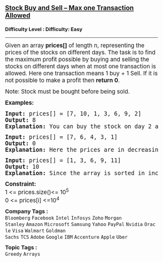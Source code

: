 <h2><a href="https://www.geeksforgeeks.org/problems/buy-stock-2/1?page=23&sortBy=submissions">Stock Buy and Sell – Max one Transaction Allowed</a></h2><h3>Difficulty Level : Difficulty: Easy</h3><hr><div class="problems_problem_content__Xm_eO"><p><span style="font-size: 18.6667px;">Given an array <strong>prices[]</strong> of length n, representing the prices of the stocks on different days. The task is to find the maximum profit possible by buying and selling the stocks on different days when at most one transaction is allowed. Here one transaction means 1 buy + 1 Sell. If it is not possible to make a profit then <strong>return 0</strong>.</span></p>
<p><span style="font-size: 18.6667px;">Note: Stock must be bought before being sold.</span></p>
<p><span style="font-size: 14pt;"><strong>Examples:</strong></span></p>
<pre><span style="font-size: 14pt;"><strong style="font-size: 14pt;">Input: </strong><span style="font-size: 14pt;">prices[] = [7, 10, 1, 3, 6, 9, 2]<br></span><strong style="font-size: 14pt;">Output:</strong><span style="font-size: 14pt;"> 8<br></span><strong style="font-size: 14pt;">Explanation:</strong><span style="font-size: 14pt;"> You can buy the stock on day 2 at price = 1 and sell it on day 5 at price = 9. Hence, the profit is 8.</span></span></pre>
<pre><span style="font-size: 14pt;"><strong style="font-size: 14pt;">Input: </strong><span style="font-size: 14pt;">prices[] = [7, 6, 4, 3, 1]<br></span><strong style="font-size: 14pt;">Output:</strong><span style="font-size: 14pt;"> 0 <br></span><span style="font-size: 18.6667px;"><strong>Explanation</strong></span><strong style="font-size: 14pt;">:</strong><span style="font-size: 14pt;"> Here the prices are in decreasing order, hence if we buy any day then we cannot sell it at a greater price. Hence, the answer is 0.<br></span></span></pre>
<pre><span style="font-size: 14pt;"><strong>Input: </strong>prices[] = [1, 3, 6, 9, 11]</span><br><span style="font-size: 14pt;"><strong>Output:</strong> 10 </span><br><span style="font-size: 14pt;"><span style="font-size: 18.6667px;"><strong>Explanation</strong></span><strong style="font-size: 14pt;">:</strong><span style="font-size: 14pt;"> Since the array is sorted in increasing order, we can make maximum profit by buying at price[0] and selling at price[n-1].</span></span></pre>
<p><span style="font-size: 14pt;"><strong>Constraint:</strong><br>1 &lt;= prices.size()&lt;= 10<sup>5</sup></span><br><span style="font-size: 14pt;">0 &lt;= prices[i] &lt;=10<sup>4</sup></span></p></div><p><span style=font-size:18px><strong>Company Tags : </strong><br><code>Bloomberg</code>&nbsp;<code>Facebook</code>&nbsp;<code>Intel</code>&nbsp;<code>Infosys</code>&nbsp;<code>Zoho</code>&nbsp;<code>Morgan Stanley</code>&nbsp;<code>Amazon</code>&nbsp;<code>Microsoft</code>&nbsp;<code>Samsung</code>&nbsp;<code>Yahoo</code>&nbsp;<code>PayPal</code>&nbsp;<code>Nvidia</code>&nbsp;<code>Oracle</code>&nbsp;<code>Visa</code>&nbsp;<code>Walmart</code>&nbsp;<code>Goldman Sachs</code>&nbsp;<code>TCS</code>&nbsp;<code>Adobe</code>&nbsp;<code>Google</code>&nbsp;<code>IBM</code>&nbsp;<code>Accenture</code>&nbsp;<code>Apple</code>&nbsp;<code>Uber</code>&nbsp;<br><p><span style=font-size:18px><strong>Topic Tags : </strong><br><code>Greedy</code>&nbsp;<code>Arrays</code>&nbsp;
